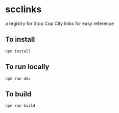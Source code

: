 # scclinks
a registry for Stop Cop City links for easy reference

## To install
`npm install`

## To run locally
`npm run dev`

## To build
`npm run build`